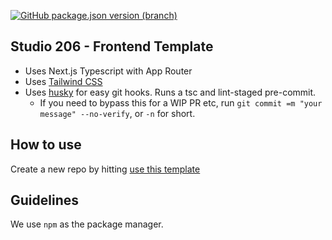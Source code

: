 [![GitHub package.json version (branch)](https://img.shields.io/github/package-json/v/studio-206/frontend-template)](https://github.com/studio-206/frontend-template/releases/tag/2.0.0)

## Studio 206 - Frontend Template

- Uses Next.js Typescript with App Router
- Uses [Tailwind CSS](https://tailwindcss.com/)
- Uses [husky](https://www.npmjs.com/package/husky) for easy git hooks. Runs a tsc and lint-staged pre-commit.
  - If you need to bypass this for a WIP PR etc, run `git commit =m "your message" --no-verify`, or `-n` for short.

## How to use

Create a new repo by hitting [use this template](https://github.com/studio-206/nextjs-typescript-stitches-template/generate)

## Guidelines

We use `npm` as the package manager.
